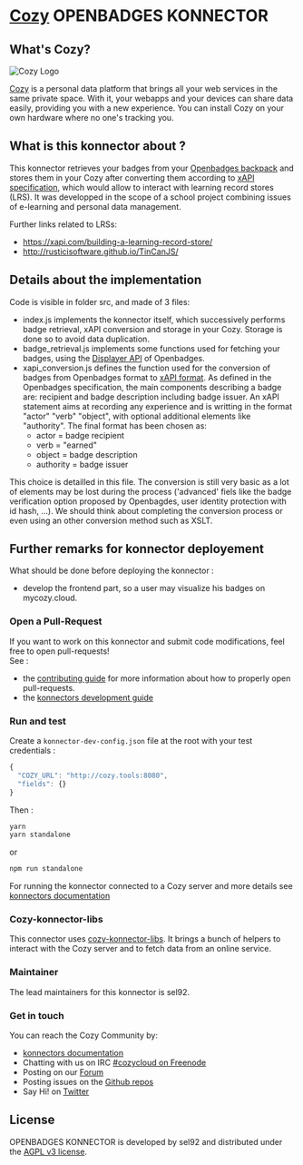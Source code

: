 [Cozy][cozy] OPENBADGES KONNECTOR
=======================================

What's Cozy?
------------

![Cozy Logo](https://cdn.rawgit.com/cozy/cozy-guidelines/master/templates/cozy_logo_small.svg)

[Cozy] is a personal data platform that brings all your web services in the same private space. With it, your webapps and your devices can share data easily, providing you with a new experience. You can install Cozy on your own hardware where no one's tracking you.

What is this konnector about ?
------------------------------

This konnector retrieves your badges from your [Openbadges backpack] and stores them in your Cozy after converting them according to [xAPI specification], which would allow to interact with learning record stores (LRS).
It was developped in the scope of a school project combining issues of e-learning and personal data management.

Further links related to LRSs:
- https://xapi.com/building-a-learning-record-store/
- http://rusticisoftware.github.io/TinCanJS/


Details about the implementation
--------------------------------

Code is visible in folder src, and made of 3 files:
- index.js implements the konnector itself, which successively performs badge retrieval, xAPI conversion and storage in your Cozy. Storage is done so to avoid data duplication.
- badge_retrieval.js implements some functions used for fetching your badges, using the [Displayer API] of Openbadges.
- xapi_conversion.js defines the function used for the conversion of badges from Openbadges format to [xAPI format]. As defined in the Openbadges specification, the main components describing a badge are: recipient and badge description including badge issuer. An xAPI statement aims at recording any experience and is writting in the format "actor" "verb" "object", with optional additional elements like "authority". The final format has been chosen as:
  + actor = badge recipient
  + verb = "earned"
  + object = badge description
  + authority = badge issuer

This choice is detailled in this file. The conversion is still very basic as a lot of elements may be lost during the process ('advanced' fiels like the badge verification option proposed by Openbagdes, user identity protection with id hash, ...). We should think about completing the conversion process or even using an other conversion method such as XSLT.


Further remarks for konnector deployement
-----------------------------------------

What should be done before deploying the konnector :
- develop the frontend part, so a user may visualize his badges on mycozy.cloud.


### Open a Pull-Request

If you want to work on this konnector and submit code modifications, feel free to open pull-requests!
</br>See :
* the [contributing guide][contribute] for more information about how to properly open pull-requests.
* the [konnectors development guide](https://docs.cozy.io/en/dev/konnector/)

### Run and test

Create a `konnector-dev-config.json` file at the root with your test credentials :

```javascript
{
  "COZY_URL": "http://cozy.tools:8080",
  "fields": {}
}
```
Then :

```sh
yarn
yarn standalone
```

or

```sh
npm run standalone
```

For running the konnector connected to a Cozy server and more details see [konnectors documentation](https://docs.cozy.io/en/dev/konnector/)

### Cozy-konnector-libs

This connector uses [cozy-konnector-libs](https://github.com/cozy/cozy-konnector-libs). It brings a bunch of helpers to interact with the Cozy server and to fetch data from an online service.

### Maintainer

The lead maintainers for this konnector is sel92.


### Get in touch

You can reach the Cozy Community by:

- [konnectors documentation](https://docs.cozy.io/en/dev/konnector/)
- Chatting with us on IRC [#cozycloud on Freenode][freenode]
- Posting on our [Forum]
- Posting issues on the [Github repos][github]
- Say Hi! on [Twitter]


License
-------

OPENBADGES KONNECTOR is developed by sel92 and distributed under the [AGPL v3 license][agpl-3.0].

[cozy]: https://cozy.io "Cozy Cloud"
[agpl-3.0]: https://www.gnu.org/licenses/agpl-3.0.html
[freenode]: http://webchat.freenode.net/?randomnick=1&channels=%23cozycloud&uio=d4
[forum]: https://forum.cozy.io/
[github]: https://github.com/cozy/
[nodejs]: https://nodejs.org/
[standard]: https://standardjs.com
[twitter]: https://twitter.com/mycozycloud
[webpack]: https://webpack.js.org
[yarn]: https://yarnpkg.com
[travis]: https://travis-ci.org
[contribute]: CONTRIBUTING.md
[Openbadges backpack]: https://backpack.openbadges.org/
[xAPI specification]: https://xapi.com/
[xAPI format]: https://xapi.com/
[Displayer API]: https://github.com/mozilla/openbadges-backpack/wiki/Using-the-Displayer-API

